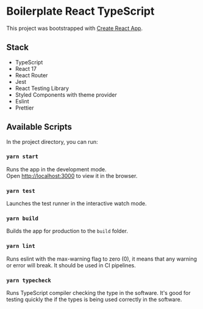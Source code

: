 # Boilerplate React TypeScript

This project was bootstrapped with [Create React App](https://github.com/facebook/create-react-app).

## Stack

- TypeScript
- React 17
- React Router
- Jest
- React Testing Library
- Styled Components with theme provider
- Eslint
- Prettier

## Available Scripts

In the project directory, you can run:

### `yarn start`

Runs the app in the development mode.\
Open [http://localhost:3000](http://localhost:3000) to view it in the browser.

### `yarn test`

Launches the test runner in the interactive watch mode.

### `yarn build`

Builds the app for production to the `build` folder.

### `yarn lint`

Runs eslint with the max-warning flag to zero (0), it means that any warning or error will break. It should be used in CI pipelines.

### `yarn typecheck`

Runs TypeScript compiler checking the type in the software. It's good for testing quickly the if the types is being used correctly in the software.
